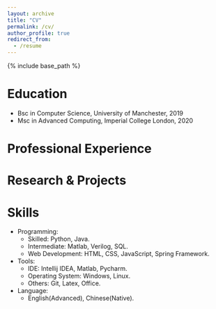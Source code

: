 ```yaml
---
layout: archive
title: "CV"
permalink: /cv/
author_profile: true
redirect_from:
  - /resume
---
```


{% include base_path %}

Education
======
* Bsc in Computer Science, University of Manchester, 2019
* Msc in Advanced Computing, Imperial College London, 2020

Professional Experience
======


Research & Projects
======

  
Skills
======
* Programming:
  * Skilled: Python, Java.
  * Intermediate: Matlab, Verilog, SQL.
  * Web Development: HTML, CSS, JavaScript, Spring Framework.
* Tools:
  * IDE: Intellij IDEA, Matlab, Pycharm.
  * Operating System: Windows, Linux.
  * Others:  Git, Latex, Office.
* Language:
  * English(Advanced), Chinese(Native).


